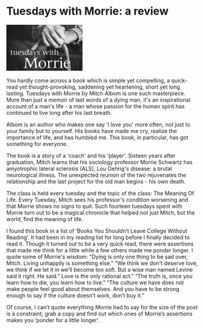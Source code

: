 # Tuesdays with Morrie: a review

<img src="../images/twm.jpg" width="200"/>

You hardly come across a book which is simple yet compelling, a quick-read yet thought-provoking, saddening yet heartening, short yet long lasting. Tuesdays with Morrie by Mitch Albom is one such masterpiece. More than just a memoir of last words of a dying man, it's an inspirational account of a man's life - a man whose passion for the human spirit has continued to live long after his last breath.

Albom is an author who makes one say 'I love you' more often, not just to your family but to yourself. His books have made me cry, realize the importance of life, and has humbled me. This book, in particular, has got something for everyone.

The book is a story of a 'coach' and his 'player'. Sixteen years after graduation, Mitch learns that his sociology professor Morrie Schwartz has amyotrophic lateral sclerosis (ALS), Lou Gehrig's disease: a brutal neurological illness. The unexpected reunion of the two rejuvenates the relationship and the last project for the old man begins - his own death.

The class is held every tuesday and the topic of the class: The Meaning Of Life. Every Tuesday, Mitch sees his professor's condition worsening and that Morrie shows no signs to quit. Such fourteen tuesdays spent with Morrie turn out to be a magical chronicle that helped not just Mitch, but the world, find the meaning of life.

I found this book in a list of ‘Books You Shouldn’t Leave College Without Reading’. It had been in my reading list for long before I finally decided to read it. Though it turned out to be a very quick read, there were assertions that made me think for a little while a few others made me ponder longer. I quote some of Morrie's wisdom:
"Dying is only one thing to be sad over, Mitch. Living unhappily is something else."
"We think we don't deserve love, we think if we let it in we'll become too soft. But a wise man named Levine said it right. He said." Love is the only rational act.”
“The truth is, once you learn how to die, you learn how to live.”
“The culture we have does not make people feel good about themselves. And you have to be strong enough to say if the culture doesn’t work, don’t buy it.”

Of course, I can’t quote everything Morrie had to say for the size of the post is a constraint; grab a copy and find out which ones of Morrie’s assertions makes you ‘ponder for a little longer’. 
